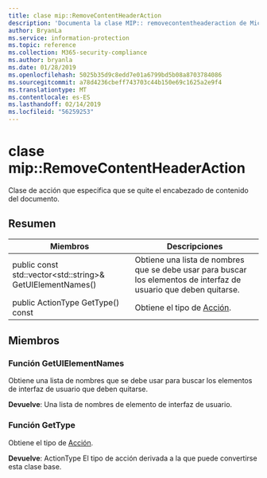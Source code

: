 ```yaml
---
title: clase mip::RemoveContentHeaderAction
description: 'Documenta la clase MIP:: removecontentheaderaction de Microsoft Information Protection (MIP) SDK.'
author: BryanLa
ms.service: information-protection
ms.topic: reference
ms.collection: M365-security-compliance
ms.author: bryanla
ms.date: 01/28/2019
ms.openlocfilehash: 5025b35d9c8edd7e01a6799bd5b08a8703784086
ms.sourcegitcommit: a78d4236cbeff743703c44b150e69c1625a2e9f4
ms.translationtype: MT
ms.contentlocale: es-ES
ms.lasthandoff: 02/14/2019
ms.locfileid: "56259253"
---
```

# <a name="class-mipremovecontentheaderaction"></a>clase mip::RemoveContentHeaderAction 
Clase de acción que especifica que se quite el encabezado de contenido del documento.
  
## <a name="summary"></a>Resumen
 Miembros                        | Descripciones                                
--------------------------------|---------------------------------------------
public const std::vector\<std::string\>& GetUIElementNames()  |  Obtiene una lista de nombres que se debe usar para buscar los elementos de interfaz de usuario que deben quitarse.
public ActionType GetType() const  |  Obtiene el tipo de [Acción](class_mip_action.md).
  
## <a name="members"></a>Miembros
  
### <a name="getuielementnames-function"></a>Función GetUIElementNames
Obtiene una lista de nombres que se debe usar para buscar los elementos de interfaz de usuario que deben quitarse.

  
**Devuelve**: Una lista de nombres de elemento de interfaz de usuario.
  
### <a name="gettype-function"></a>Función GetType
Obtiene el tipo de [Acción](class_mip_action.md).

  
**Devuelve**: ActionType El tipo de acción derivada a la que puede convertirse esta clase base.
